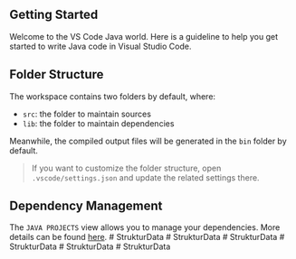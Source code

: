 ## Getting Started

Welcome to the VS Code Java world. Here is a guideline to help you get started to write Java code in Visual Studio Code.

## Folder Structure

The workspace contains two folders by default, where:

- `src`: the folder to maintain sources
- `lib`: the folder to maintain dependencies

Meanwhile, the compiled output files will be generated in the `bin` folder by default.

> If you want to customize the folder structure, open `.vscode/settings.json` and update the related settings there.

## Dependency Management

The `JAVA PROJECTS` view allows you to manage your dependencies. More details can be found [here](https://github.com/microsoft/vscode-java-dependency#manage-dependencies).
#   S t r u k t u r D a t a  
 #   S t r u k t u r D a t a  
 #   S t r u k t u r D a t a  
 #   S t r u k t u r D a t a  
 #   S t r u k t u r D a t a  
 #   S t r u k t u r D a t a  
 